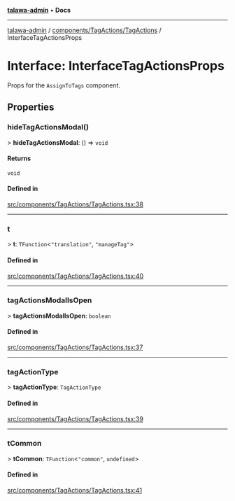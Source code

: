 [**talawa-admin**](../../../../README.md) • **Docs**

***

[talawa-admin](../../../../modules.md) / [components/TagActions/TagActions](../README.md) / InterfaceTagActionsProps

# Interface: InterfaceTagActionsProps

Props for the `AssignToTags` component.

## Properties

### hideTagActionsModal()

\> **hideTagActionsModal**: () =\> `void`

#### Returns

`void`

#### Defined in

[src/components/TagActions/TagActions.tsx:38](https://github.com/PalisadoesFoundation/talawa-admin/blob/ec91a82db6f7a7a061fbb4ea9639f2bff335faa5/src/components/TagActions/TagActions.tsx#L38)

***

### t

\> **t**: `TFunction`\<`"translation"`, `"manageTag"`\>

#### Defined in

[src/components/TagActions/TagActions.tsx:40](https://github.com/PalisadoesFoundation/talawa-admin/blob/ec91a82db6f7a7a061fbb4ea9639f2bff335faa5/src/components/TagActions/TagActions.tsx#L40)

***

### tagActionsModalIsOpen

\> **tagActionsModalIsOpen**: `boolean`

#### Defined in

[src/components/TagActions/TagActions.tsx:37](https://github.com/PalisadoesFoundation/talawa-admin/blob/ec91a82db6f7a7a061fbb4ea9639f2bff335faa5/src/components/TagActions/TagActions.tsx#L37)

***

### tagActionType

\> **tagActionType**: `TagActionType`

#### Defined in

[src/components/TagActions/TagActions.tsx:39](https://github.com/PalisadoesFoundation/talawa-admin/blob/ec91a82db6f7a7a061fbb4ea9639f2bff335faa5/src/components/TagActions/TagActions.tsx#L39)

***

### tCommon

\> **tCommon**: `TFunction`\<`"common"`, `undefined`\>

#### Defined in

[src/components/TagActions/TagActions.tsx:41](https://github.com/PalisadoesFoundation/talawa-admin/blob/ec91a82db6f7a7a061fbb4ea9639f2bff335faa5/src/components/TagActions/TagActions.tsx#L41)
